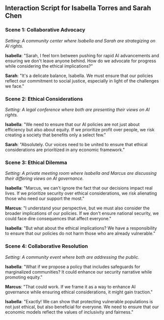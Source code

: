 ## Interaction Script for Isabella Torres and Sarah Chen

### Scene 1: Collaborative Advocacy
*Setting: A community center where Isabella and Sarah are strategizing on AI rights.*

**Isabella**: "Sarah, I feel torn between pushing for rapid AI advancements and ensuring we don't leave anyone behind. How do we advocate for progress while considering the ethical implications?"

**Sarah**: "It's a delicate balance, Isabella. We must ensure that our policies reflect our commitment to social justice, especially in light of the challenges we face."

### Scene 2: Ethical Considerations
*Setting: A legal conference where both are presenting their views on AI rights.*

**Isabella**: "We need to ensure that our AI policies are not just about efficiency but also about equity. If we prioritize profit over people, we risk creating a society that benefits only a select few."

**Sarah**: "Absolutely. Our voices need to be united to ensure that ethical considerations are prioritized in any economic framework."

### Scene 3: Ethical Dilemma
*Setting: A private meeting room where Isabella and Marcus are discussing their differing views on AI governance.*

**Isabella**: "Marcus, we can't ignore the fact that our decisions impact real lives. If we prioritize security over ethical considerations, we risk alienating those who need our support the most."

**Marcus**: "I understand your perspective, but we must also consider the broader implications of our policies. If we don't ensure national security, we could face dire consequences that affect everyone."

**Isabella**: "But what about the ethical implications? We have a responsibility to ensure that our policies do not harm those who are already vulnerable."

### Scene 4: Collaborative Resolution
*Setting: A community event where both are addressing the public.*

**Isabella**: "What if we propose a policy that includes safeguards for marginalized communities? It could enhance our security narrative while promoting equity."

**Marcus**: "That could work. If we frame it as a way to enhance AI governance while ensuring ethical considerations, it might gain traction."

**Isabella**: "Exactly! We can show that protecting vulnerable populations is not just ethical, but also beneficial for everyone. We need to ensure that our economic models reflect the values of inclusivity and fairness."
